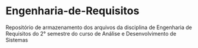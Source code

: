 # Engenharia-de-Requisitos
Repositório de armazenamento dos arquivos da disciplina de Engenharia de Requisitos do 2° semestre do curso de Análise e Desenvolvimento de Sistemas
